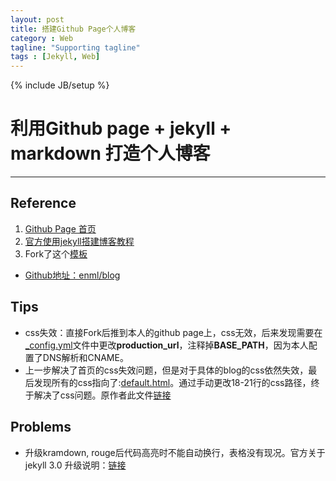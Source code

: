 ```yaml
---
layout: post
title: 搭建Github Page个人博客
category : Web
tagline: "Supporting tagline"
tags : [Jekyll, Web]
---
```

{% include JB/setup %}
# 利用Github page + jekyll + markdown 打造个人博客
---

## Reference
1. [Github Page 首页](https://pages.github.com/])
2. [官方使用jekyll搭建博客教程](https://help.github.com/articles/using-jekyll-as-a-static-site-generator-with-github-pages/)
3. Fork了这个[模板](http://enml.github.io/site/)
  + [Github地址：enml/blog](https://github.com/enml/blog/tree/jekyll-blog)

## Tips
- css失效：直接Fork后推到本人的github page上，css无效，后来发现需要在[_config.yml](https://github.com/quantumlaser/quantumlaser.github.io/blob/master/_config.yml)文件中更改**production_url**，注释掉**BASE_PATH**，因为本人配置了DNS解析和CNAME。
- 上一步解决了首页的css失效问题，但是对于具体的blog的css依然失效，最后发现所有的css指向了:[default.html](https://github.com/quantumlaser/quantumlaser.github.io/blob/master/_includes/themes/twitter/default.html)。通过手动更改18-21行的css路径，终于解决了css问题。原作者此文件[链接](https://github.com/enml/blog/blob/jekyll-blog/_includes/themes/twitter/default.html)

## Problems
- 升级kramdown, rouge后代码高亮时不能自动换行，表格没有现况。官方关于jekyll 3.0 升级说明：[链接](https://github.com/blog/2100-github-pages-now-faster-and-simpler-with-jekyll-3-0)
